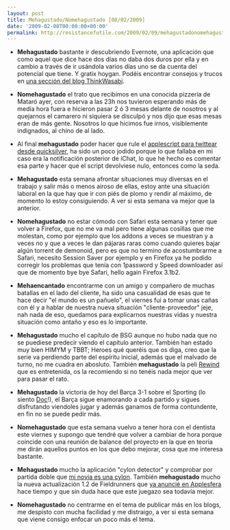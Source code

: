 ```yaml
---
layout: post
title: Mehagustado/Nomehagustado [08/02/2009]
date: '2009-02-08T00:00:00+00:00'
permalink: http://resistancefutile.com/2009/02/09/mehagustadonomehagustado-08022009/
---
```

- <strong>Mehagustado</strong> bastante ir descubriendo Evernote, una aplicación que como aquel que dice hace dos días no daba dos duros por ella y en cambio a través de ir usándola varios días uno se da cuenta del potencial que tiene. Y gratix hoygan. Podéis encontrar consejos y trucos en <a href="http://www.thinkwasabi.com/tag/101usosdeevernote/">una sección del blog ThinkWasabi</a>.

- <strong>Nomehagustado</strong> el trato que recibimos en una conocida pizzería de Mataró ayer, con reserva a las 23h nos tuvieron esperando más de media hora fuera e hicieron pasar 2 ó 3 mesas delante de nosotros y al quejarnos el camarero ni siquiera se disculpó y nos dijo que esas mesas eran de más gente. Nosotros lo que hicimos fue irnos, visiblemente indignados, al chino de al lado.

- Al final <strong>mehagustado</strong> poder hacer que rule el <a href="http://i.grahamenglish.net/540/iquicktwitter-my-quicksilver-twitter-ichat-growl-hack/">applescript para twittear desde quicksilver</a>, ha sido un poco jodido porque lo que fallaba en mi caso era la notificación posterior de iChat, lo que he hecho es comentar esa parte y hacer que el script devolviese nulo, entonces como la seda.

- <strong>Mehagustado</strong> esta semana afrontar situaciones muy diversas en el trabajo y salir más o menos airoso de ellas, estoy ante una situación laboral en la que hay que ir con piés de plomo y rendir al máximo, de momento lo estoy consiguiendo. A ver si esta semana va mejor que la anterior.

- <strong>Nomehagustado</strong> no estar cómodo con Safari esta semana y tener que volver a Firefox, que no me va mal pero tiene algunas cosillas que me molestan, como por ejemplo que los addons a veces se muestran y a veces no y que a veces le dan pájaras raras como cuando quieres bajar algún torrent de demonoid, pero es que no termino de acostumbrarme a Safari, necesito Session Saver por ejemplo y en Firefox ya he podido corregir los problemas que tenía con 1password y Speed downloader así que de momento bye bye Safari, hello again Firefox 3.1b2.

- <strong>Mehaencantado</strong> encontrarme con un amigo y compañero de muchas batallas en el lado del cliente, ha sido una casualidad de esas que te hace decir "el mundo es un pañuelo", el viernes fui a tomar unas cañas con él y a hablar de nuestra nueva situación "cliente-proveedor" jeje, nah nada de eso, quedamos para explicarnos nuestras vidas y nuestra situación como antaño y eso es lo importante.

- <strong>Mehagustado</strong> mucho el capítulo de BSG aunque no hubo nada que no se puediese predecir viendo el capítulo anterior. También han estado muy bien HIMYM y TBBT; Heroes qué queréis que os diga, creo que la serie va perdiendo parte del espíritu inicial, además que el malvado de turno, no me cuadra en abosluto. También <strong>mehagustado</strong> la peli <a href="http://www.imdb.com/title/tt0213195/">Rewind</a> que es entretenida, os la recomiendo si no tenéis nada mejor que ver para pasar el rato.

- <strong>Mehagustado</strong> la victoria de hoy del Barça 3-1 sobre el Sporting (lo siento <a href="http://thinkwasabi.com">Doc</a>!), el Barça sigue enamorando a cada partido y sigues disfrutando viendoles jugar y además ganamos de forma contundente, en fin no se puede pedir más.

- <strong>Nomehagustado</strong> que esta semana vuelvo a tener hora con el dentista este viernes y supongo que tendré que volver a cambiar de hora porque coincide con una reunión de balance del proyecto en la que en teoría me dirán aquellos puntos en los que debo mejorar, cosa que me interesa bastante.

- <strong>Mehagustado</strong> mucho la aplicación "cylon detector" y comprobar por partida doble que <a href="http://childrenatyourfeet.com/2009/02/08/i-am-a-cylon/">mi novia es una cylon</a>. También <strong>mehagustado</strong> mucho la nueva actualización 1.2 de Fieldrunners que <a href="http://www.applesfera.com/2009/01/06-fieldrunners-tendra-actualizacion-12-en-breve">ya anuncié en Applesfera</a> hace tiempo y que sin duda hace que este juegazo sea todavía mejor.

- <strong>Nomehagustado</strong> no centrarme en el tema de publicar más en los blogs, me despisto con mucha facilidad y me distraigo, a ver si esta semana que viene consigo enfocar un poco más el tema.
